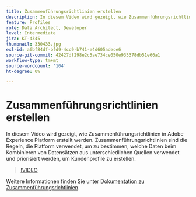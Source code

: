 ```yaml
---
title: Zusammenführungsrichtlinien erstellen
description: In diesem Video wird gezeigt, wie Zusammenführungsrichtlinien in Adobe Experience Platform erstellt werden. Zusammenführungsrichtlinien sind die Regeln, die Platform verwendet, um zu bestimmen, welche Daten beim Kombinieren von Datensätzen aus unterschiedlichen Quellen verwendet und priorisiert werden, um Kundenprofile zu erstellen.
feature: Profiles
role: Data Architect, Developer
level: Intermediate
jira: KT-4345
thumbnail: 330433.jpg
exl-id: a6bf84df-bfd9-4cc9-b741-e4d605adece6
source-git-commit: 42427df298e2c5ae734ce050e935378db51e66a1
workflow-type: tm+mt
source-wordcount: '104'
ht-degree: 0%

---
```


# Zusammenführungsrichtlinien erstellen

In diesem Video wird gezeigt, wie Zusammenführungsrichtlinien in Adobe Experience Platform erstellt werden. Zusammenführungsrichtlinien sind die Regeln, die Platform verwendet, um zu bestimmen, welche Daten beim Kombinieren von Datensätzen aus unterschiedlichen Quellen verwendet und priorisiert werden, um Kundenprofile zu erstellen.

>[!VIDEO](https://video.tv.adobe.com/v/330433?quality=12&learn=on)

Weitere Informationen finden Sie unter [Dokumentation zu Zusammenführungsrichtlinien](https://experienceleague.adobe.com/docs/experience-platform/profile/merge-policies/overview.html).
